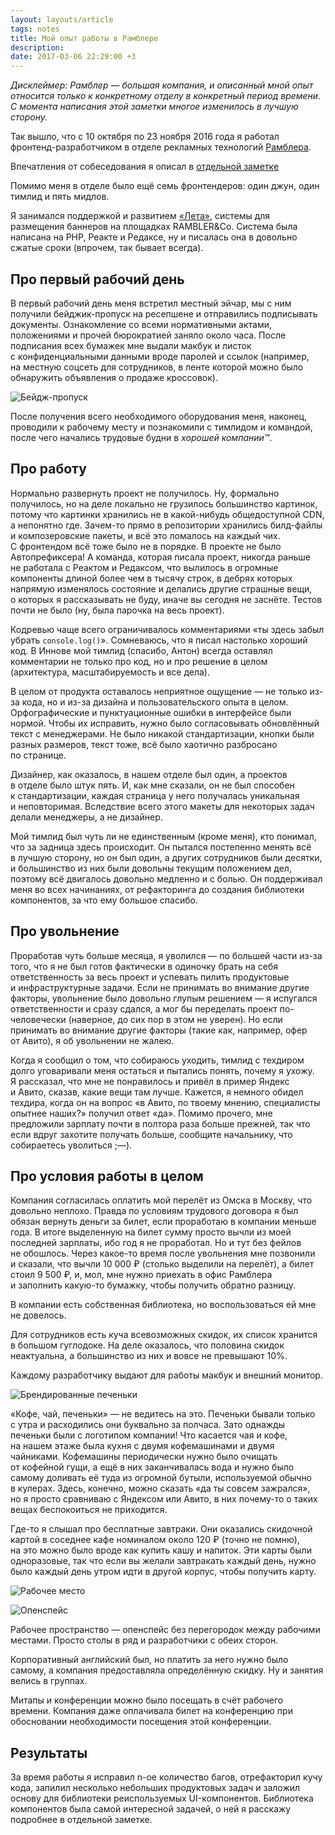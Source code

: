 ```yaml
---
layout: layouts/article
tags: notes
title: Мой опыт работы в Рамблере
description:
date: 2017-03-06 22:29:00 +3
---
```


*Дисклеймер: Рамблер — большая компания, и описанный мной опыт относится только к конкретному отделу в конкретный период времени. С момента написания этой заметки многое изменилось в лучшую сторону.*

<div class="sidenote">
  <p class="sidenote__paragraph">Так вышло, что с 10 октября по 23 ноября 2016 года я работал фронтенд-разработчиком в отделе рекламных технологий <a href="https://rambler-co.ru">Рамблера</a>.</p>
  <aside class="sidenote__note">
    Впечатления от собеседования я описал в <a href="/notes/searching-for-job-2016">отдельной заметке</a>
  </aside>
</div>

Помимо меня в отделе было ещё семь фронтендеров: один джун, один тимлид и пять мидлов.

Я занимался поддержкой и развитием [«Лета»](https://leto.rambler-co.ru/), системы для размещения баннеров на площадках RAMBLER&Co. Система была написана на PHP, Реакте и Редаксе, ну и писалась она в довольно сжатые сроки (впрочем, так бывает всегда).

## Про первый рабочий день

В первый рабочий день меня встретил местный эйчар, мы с ним получили бейджик-пропуск на ресепшене и отправились подписывать документы. Ознакомление со всеми нормативными актами, положениями и прочей бюрократией заняло около часа. После подписания всех бумажек мне выдали макбук и листок с конфиденциальными данными вроде паролей и ссылок (например, на местную соцсеть для сотрудников, в ленте которой можно было обнаружить объявления о продаже кроссовок).

![Бейдж-пропуск](assets/badge.png)

После получения всего необходимого оборудования меня, наконец, проводили к рабочему месту и познакомили с тимлидом и командой, после чего начались трудовые будни в _хорошей компании™_.

## Про работу

Нормально развернуть проект не получилось. Ну, формально получилось, но на деле локально не грузилось большинство картинок, потому что картинки хранились не в какой-нибудь общедоступной CDN, а непонятно где. Зачем-то прямо в репозитории хранились билд-файлы и композеровские пакеты, и всё это ломалось на каждый чих. С фронтендом всё тоже было не в порядке. В проекте не было Автопрефиксера! А команда, которая писала проект, никогда раньше не работала с Реактом и Редаксом, что вылилось в огромные компоненты длиной более чем в тысячу строк, в дебрях которых напрямую изменялось состояние и делались другие страшные вещи, о которых я рассказывать не буду, иначе вы сегодня не заснёте. Тестов почти не было (ну, была парочка на весь проект).

Кодревью чаще всего ограничивалось комментариями «ты здесь забыл убрать `console.log()`». Сомневаюсь, что я писал настолько хороший код. В Иннове мой тимлид (спасибо, Антон) всегда оставлял комментарии не только про код, но и про решение в целом (архитектура, масштабируемость и все дела).

В целом от продукта оставалось неприятное ощущение — не только из-за кода, но и из-за дизайна и пользовательского опыта в целом. Орфографические и пунктуационные ошибки в интерфейсе были нормой. Чтобы их исправить, нужно было согласовывать обновлённый текст с менеджерами. Не было никакой стандартизации, кнопки были разных размеров, текст тоже, всё было хаотично разбросано по странице.

Дизайнер, как оказалось, в нашем отделе был один, а проектов в отделе было штук пять. И, как мне сказали, он не был способен к стандартизации, каждая страница у него получалась уникальная и неповторимая. Вследствие всего этого макеты для некоторых задач делали менеджеры, а не дизайнер.

Мой тимлид был чуть ли не единственным (кроме меня), кто понимал, что за задница здесь происходит. Он пытался постепенно менять всё в лучшую сторону, но он был один, а других сотрудников были десятки, и большинство из них были довольны текущим положением дел, поэтому всё двигалось довольно медленно и с болью. Он поддерживал меня во всех начинаниях, от рефакторинга до создания библиотеки компонентов, за что ему большое спасибо.

## Про увольнение

Проработав чуть больше месяца, я уволился — по большей части из-за того, что я не был готов фактически в одиночку брать на себя ответственность за весь проект и успевать пилить продуктовые и инфраструктурные задачи. Если не принимать во внимание другие факторы, увольнение было довольно глупым решением — я испугался ответственности и сразу сдался, а мог бы переделать проект по-человечески (наверное, до сих пор в этом не уверен). Но если принимать во внимание другие факторы (такие как, например, офер от Авито), я об увольнении не жалею.

Когда я сообщил о том, что собираюсь уходить, тимлид с техдиром долго уговаривали меня остаться и пытались понять, почему я ухожу. Я рассказал, что мне не понравилось и привёл в пример Яндекс и Авито, сказав, какие вещи там лучше. Кажется, я немного обидел техдира, когда он на вопрос «в Авито, по твоему мнению, специалисты опытнее наших?» получил ответ «да». Помимо прочего, мне предложили зарплату почти в полтора раза больше прежней, так что если вдруг захотите получать больше, сообщите начальнику, что собираетесь уволиться ;—).

## Про условия работы в целом

Компания согласилась оплатить мой перелёт из Омска в Москву, что довольно неплохо. Правда по условиям трудового договора я был обязан вернуть деньги за билет, если проработаю в компании меньше года. В итоге выделенную на билет сумму просто вычли из моей последней зарплаты, ибо год я не проработал. Но и тут без фейлов не обошлось. Через какое-то время после увольнения мне позвонили и сказали, что вычли 10 000 ₽ (столько выделили на перелёт), а билет стоил 9 500 ₽, и, мол, мне нужно приехать в офис Рамблера и заполнить какую-то бумажку, чтобы получить обратно разницу.

В компании есть собственная библиотека, но воспользоваться ей мне не довелось.

Для сотрудников есть куча всевозможных скидок, их список хранится в большом гуглодоке. На деле оказалось, что половина скидок неактуальна, а большинство из них и вовсе не превышают 10%.

Каждому разработчику выдают для работы макбук и внешний монитор.

![Брендированные печеньки](assets/cookies.jpg)

«Кофе, чай, печеньки» — не ведитесь на это. Печеньки бывали только с утра и расходились они буквально за полчаса. Зато однажды печеньки были с логотипом компании! Что касается чая и кофе, на нашем этаже была кухня с двумя кофемашинами и двумя чайниками. Кофемашины периодически нужно было очищать от кофейной гущи, а ещё в них заканчивалась вода и нужно было самому доливать её туда из огромной бутыли, используемой обычно в кулерах. Здесь, конечно, можно сказать «да ты совсем зажрался», но я просто сравниваю с Яндексом или Авито, в них почему-то о таких вещах беспокоиться не приходится.

Где-то я слышал про бесплатные завтраки. Они оказались скидочной картой в соседнее кафе номиналом около 120 ₽ (точно не помню), на это можно было вроде как купить кашу и напиток. Эти карты были одноразовые, так что если вы желали завтракать каждый день, нужно было каждый день утром идти в другой корпус, чтобы получить карту.

![Рабочее место](assets/workplace.jpg)

![Опенспейс](assets/openspace.jpg)

Рабочее пространство — опенспейс без перегородок между рабочими местами. Просто столы в ряд и разработчики с обеих сторон.

Корпоративный английский был, но платить за него нужно было самому, а компания предоставляла определённую скидку. Ну и занятия велись в группах.

Митапы и конференции можно было посещать в счёт рабочего времени. Компания даже оплачивала билет на конференцию при обосновании необходимости посещения этой конференции.

## Результаты

За время работы я исправил n-ое количество багов, отрефакторил кучу кода, запилил несколько небольших продуктовых задач и заложил основу для библиотеки реиспользуемых UI-компонентов. Библиотека компонентов была самой интересной задачей, о ней я расскажу подробнее в отдельной заметке.
